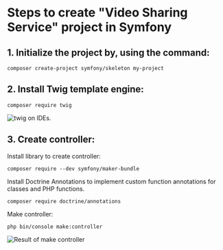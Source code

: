 # Steps to create "Video Sharing Service" project in Symfony 
## 1. Initialize the project by, using the command:
```
composer create-project symfony/skeleton my-project
```
## 2. Install Twig template engine:
```
composer require twig
```
![twig on IDEs.](https://notejoy.s3.amazonaws.com/note_images/2216881.1.Image%202022-06-23%20at%2009.03.24%20undefined.png)
## 3. Create controller:
Install library to create controller:
```
composer require --dev symfony/maker-bundle
```
Install Doctrine Annotations to implement custom function annotations for classes and PHP functions.
```
composer require doctrine/annotations
```
Make controller:
```
php bin/console make:controller
```
![Result of make controller](https://notejoy.s3.amazonaws.com/note_images/2216881.1.Image%202022-06-23%20at%2009.10.17%20undefined.png)
